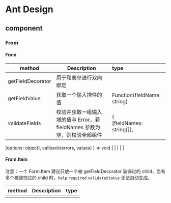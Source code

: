 # Ant Design

## component

### From

#### From

| method            | Description                                                  | type                                                         |
| ----------------- | ------------------------------------------------------------ | :----------------------------------------------------------- |
| getFieldDecorator | 用于和表单进行双向绑定                                       |                                                              |
| getFieldValue     | 获取一个输入控件的值                                         | Function(fieldName: string)                                  |
| validateFields    | 校验并获取一组输入域的值与 Error，若 fieldNames 参数为空，则校验全部组件 | (<br/>  [fieldNames: string[]],
  [options: object],
  callback(errors, values)
) => void |
|                   |                                                              |                                                              |



#### From.Item

注意：一个 Form.Item 建议只放一个被 getFieldDecorator 装饰过的 child，当有多个被装饰过的 child 时，`help` `required` `validateStatus` 无法自动生成。

| method | Description | type |
| ------ | ----------- | ---- |
|        |             |      |

